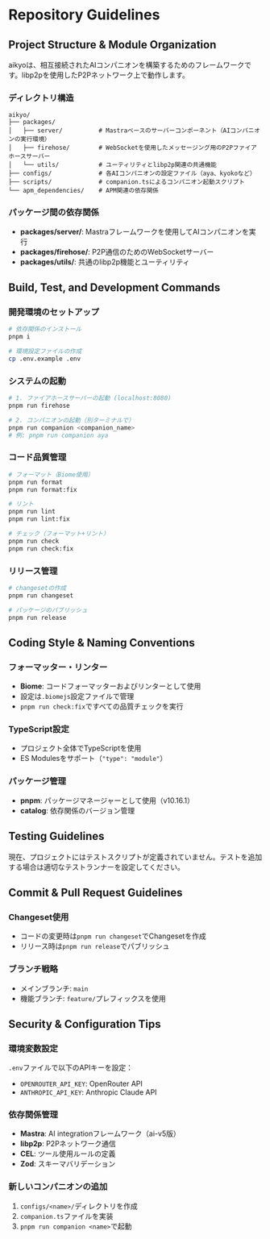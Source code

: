 # Repository Guidelines

## Project Structure & Module Organization

aikyoは、相互接続されたAIコンパニオンを構築するためのフレームワークです。libp2pを使用したP2Pネットワーク上で動作します。

### ディレクトリ構造
```
aikyo/
├── packages/
│   ├── server/          # Mastraベースのサーバーコンポーネント（AIコンパニオンの実行環境）
│   ├── firehose/        # WebSocketを使用したメッセージング用のP2Pファイアホースサーバー
│   └── utils/           # ユーティリティとlibp2p関連の共通機能
├── configs/             # 各AIコンパニオンの設定ファイル（aya、kyokoなど）
├── scripts/             # companion.tsによるコンパニオン起動スクリプト
└── apm_dependencies/    # APM関連の依存関係
```

### パッケージ間の依存関係
- **packages/server/**: Mastraフレームワークを使用してAIコンパニオンを実行
- **packages/firehose/**: P2P通信のためのWebSocketサーバー
- **packages/utils/**: 共通のlibp2p機能とユーティリティ

## Build, Test, and Development Commands

### 開発環境のセットアップ
```bash
# 依存関係のインストール
pnpm i

# 環境設定ファイルの作成
cp .env.example .env
```

### システムの起動
```bash
# 1. ファイアホースサーバーの起動 (localhost:8080)
pnpm run firehose

# 2. コンパニオンの起動（別ターミナルで）
pnpm run companion <companion_name>
# 例: pnpm run companion aya
```

### コード品質管理
```bash
# フォーマット（Biome使用）
pnpm run format
pnpm run format:fix

# リント
pnpm run lint
pnpm run lint:fix

# チェック（フォーマット+リント）
pnpm run check
pnpm run check:fix
```

### リリース管理
```bash
# changesetの作成
pnpm run changeset

# パッケージのパブリッシュ
pnpm run release
```

## Coding Style & Naming Conventions

### フォーマッター・リンター
- **Biome**: コードフォーマッターおよびリンターとして使用
- 設定は`.biomejs`設定ファイルで管理
- `pnpm run check:fix`ですべての品質チェックを実行

### TypeScript設定
- プロジェクト全体でTypeScriptを使用
- ES Modulesをサポート（`"type": "module"`）

### パッケージ管理
- **pnpm**: パッケージマネージャーとして使用（v10.16.1）
- **catalog**: 依存関係のバージョン管理

## Testing Guidelines

現在、プロジェクトにはテストスクリプトが定義されていません。テストを追加する場合は適切なテストランナーを設定してください。

## Commit & Pull Request Guidelines

### Changeset使用
- コードの変更時は`pnpm run changeset`でChangesetを作成
- リリース時は`pnpm run release`でパブリッシュ

### ブランチ戦略
- メインブランチ: `main`
- 機能ブランチ: `feature/`プレフィックスを使用

## Security & Configuration Tips

### 環境変数設定
`.env`ファイルで以下のAPIキーを設定：
- `OPENROUTER_API_KEY`: OpenRouter API
- `ANTHROPIC_API_KEY`: Anthropic Claude API

### 依存関係管理
- **Mastra**: AI integrationフレームワーク（ai-v5版）
- **libp2p**: P2Pネットワーク通信
- **CEL**: ツール使用ルールの定義
- **Zod**: スキーマバリデーション

### 新しいコンパニオンの追加
1. `configs/<name>/`ディレクトリを作成
2. `companion.ts`ファイルを実装
3. `pnpm run companion <name>`で起動
